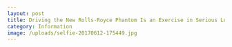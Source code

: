 ```yaml
---
layout: post
title: Driving the New Rolls-Royce Phantom Is an Exercise in Serious Luxury
category: Information
image: /uploads/selfie-20170612-175449.jpg
---
```

